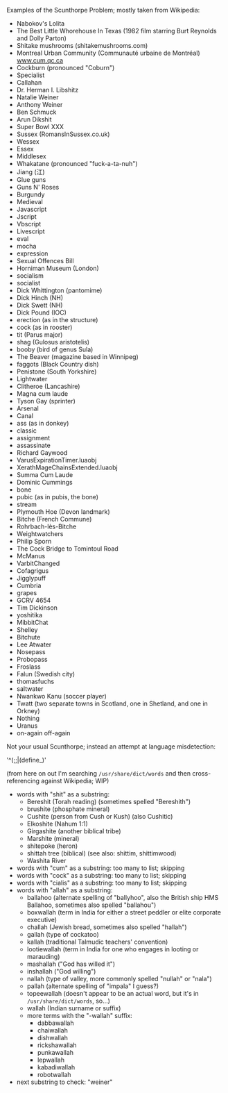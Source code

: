 Examples of the Scunthorpe Problem; mostly taken from Wikipedia:

- Nabokov's Lolita
- The Best Little Whorehouse In Texas (1982 film starring Burt Reynolds and Dolly Parton)
- Shitake mushrooms (shitakemushrooms.com)
- Montreal Urban Community (Communauté urbaine de Montréal) www.cum.qc.ca
- Cockburn (pronounced "Coburn")
- Specialist
- Callahan
- Dr. Herman I. Libshitz
- Natalie Weiner
- Anthony Weiner
- Ben Schmuck
- Arun Dikshit
- Super Bowl XXX
- Sussex (RomansInSussex.co.uk)
- Wessex
- Essex
- Middlesex
- Whakatane (pronounced "fuck-a-ta-nuh")
- Jiang (江)
- Glue guns
- Guns N' Roses
- Burgundy
- Medieval
- Javascript
- Jscript
- Vbscript
- Livescript
- eval
- mocha
- expression
- Sexual Offences Bill
- Horniman Museum (London)
- socialism
- socialist
- Dick Whittington (pantomime)
- Dick Hinch (NH)
- Dick Swett (NH)
- Dick Pound (IOC)
- erection (as in the structure)
- cock (as in rooster)
- tit (Parus major)
- shag (Gulosus aristotelis)
- booby (bird of genus Sula)
- The Beaver (magazine based in Winnipeg)
- faggots (Black Country dish)
- Penistone (South Yorkshire)
- Lightwater
- Clitheroe (Lancashire)
- Magna cum laude
- Tyson Gay (sprinter)
- Arsenal
- Canal
- ass (as in donkey)
- classic
- assignment
- assassinate
- Richard Gaywood
- VarusExpirationTimer.luaobj
- XerathMageChainsExtended.luaobj
- Summa Cum Laude
- Dominic Cummings
- bone
- pubic (as in pubis, the bone)
- stream
- Plymouth Hoe (Devon landmark)
- Bitche (French Commune)
- Rohrbach-lès-Bitche
- Weightwatchers
- Philip Sporn
- The Cock Bridge to Tomintoul Road
- McManus
- VarbitChanged
- Cofagrigus
- Jigglypuff
- Cumbria
- grapes
- GCRV 4654
- Tim Dickinson
- yoshitika
- MibbitChat
- Shelley
- Bitchute
- Lee Atwater
- Nosepass
- Probopass
- Froslass
- Falun (Swedish city)
- thomasfuchs
- saltwater
- Nwankwo Kanu (soccer player)
- Twatt (two separate towns in Scotland, one in Shetland, and one in Orkney)
- Nothing
- Uranus
- on-again off-again

Not your usual Scunthorpe; instead an attempt at language misdetection:

'^(;;|\(define_)'

(from here on out I'm searching `/usr/share/dict/words` and then cross-referencing against Wikipedia; WIP)

- words with "shit" as a substring:
  - Bereshit (Torah reading) (sometimes spelled "Bereshith")
  - brushite (phosphate mineral)
  - Cushite (person from Cush or Kush) (also Cushitic)
  - Elkoshite (Nahum 1:1)
  - Girgashite (another biblical tribe)
  - Marshite (mineral)
  - shitepoke (heron)
  - shittah tree (biblical) (see also: shittim, shittimwood)
  - Washita River
- words with "cum" as a substring: too many to list; skipping
- words with "cock" as a substring: too many to list; skipping
- words with "cialis" as a substring: too many to list; skipping
- words with "allah" as a substring:
  - ballahoo (alternate spelling of "ballyhoo", also the British ship HMS Ballahoo, sometimes also spelled "ballahou")
  - boxwallah (term in India for either a street peddler or elite corporate executive)
  - challah (Jewish bread, sometimes also spelled "hallah")
  - gallah (type of cockatoo)
  - kallah (traditional Talmudic teachers' convention)
  - lootiewallah (term in India for one who engages in looting or marauding)
  - mashallah ("God has willed it")
  - inshallah ("God willing")
  - nallah (type of valley, more commonly spelled "nullah" or "nala")
  - pallah (alternate spelling of "impala" I guess?)
  - topeewallah (doesn't appear to be an actual word, but it's in `/usr/share/dict/words`, so...)
  - wallah (Indian surname or suffix)
  - more terms with the "-wallah" suffix:
    - dabbawallah
    - chaiwallah
    - dishwallah
    - rickshawallah
    - punkawallah
    - lepwallah
    - kabadiwallah
    - robotwallah
- next substring to check: "weiner"   

